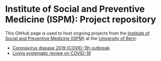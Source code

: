 # Institute of Social and Preventive Medicine (ISPM): Project repository

This GitHub page is used to host ongoing projects from the [Institute of Social and Preventive Medicine (ISPM)](https://www.ispm.unibe.ch) at the [University of Bern](https://www.unibe.ch):


* [Coronavirus disease 2019 (COVID-19) outbreak]()
* [Living systematic review on COVID-19](https://zikaproject.github.io/LivingSystematicReview)
